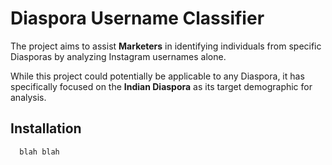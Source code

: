 # Diaspora Username Classifier

The project aims to assist **Marketers** in identifying individuals from specific Diasporas by analyzing Instagram usernames alone. 
  
While this project could potentially be applicable to any Diaspora, it has specifically focused on the **Indian Diaspora** as its target demographic for analysis.

## Installation

```bash
  blah blah
```
